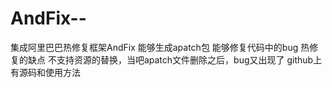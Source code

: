 # AndFix--
集成阿里巴巴热修复框架AndFix 能够生成apatch包 能够修复代码中的bug 热修复的缺点 不支持资源的替换，当吧apatch文件删除之后，bug又出现了 github上有源码和使用方法
